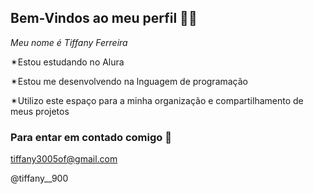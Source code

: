 ## Bem-Vindos ao meu perfil 💜🌙

_Meu nome é Tiffany Ferreira_

✴Estou estudando no Alura

✴Estou me desenvolvendo na lnguagem de programação

✴Utilizo este espaço para a minha organização e compartilhamento de meus projetos

### Para entar em contado comigo 📧

tiffany3005of@gmail.com

@tiffany__900

